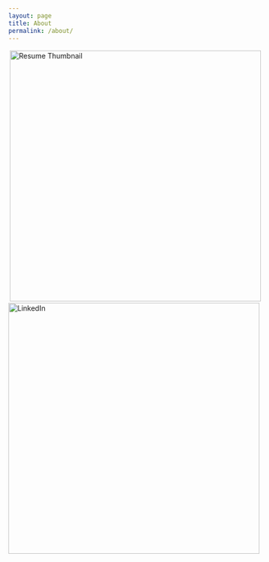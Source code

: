 ```yaml
---
layout: page
title: About
permalink: /about/
---
```


<head>
<link rel="stylesheet" href="https://use.fontawesome.com/releases/v5.15.1/css/all.css">
</head>
<div>
<a href="/assets/files/resume.pdf" target="_blank" style="display: inline-block; border: 3px solid transparent; transition: border-color 0.3s ease;" onmouseover="this.style.borderColor='#007bff'" onmouseout="this.style.borderColor='transparent'">
    <img src="{{ 'assets/images/resume-thumbnail.png' | relative_url }}" alt="Resume Thumbnail" style="width: 500px; height: auto; display: block;">
</a>

<a href="https://www.linkedin.com/in/gautam--malhotra/" target="_blank" title="Visit my LinkedIn" class="linkedin-icon">
  <img src="https://use.fontawesome.com/releases/v5.15.1/svgs/brands/linkedin.svg" alt="LinkedIn" style="width: 500px; height: auto; display: block;">
</a>
</div>


